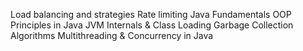 Load balancing and strategies
Rate limiting
Java Fundamentals
OOP Principles in Java
JVM Internals & Class Loading
Garbage Collection Algorithms
Multithreading & Concurrency in Java